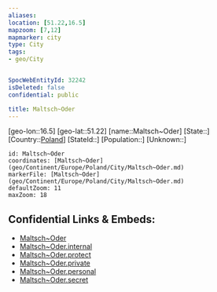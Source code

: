 ```yaml
---
aliases: 
location: [51.22,16.5]
mapzoom: [7,12] 
mapmarker: city 
type: City
tags:
- geo/City


SpocWebEntityId: 32242
isDeleted: false
confidential: public

title: Maltsch~Oder
---
```

[geo-lon::16.5]
[geo-lat::51.22]
[name::Maltsch~Oder]
[State::]
[Country::[Poland](geo/Continent/Europe/Poland.md)]
[StateId::]
[Population::]
[Unknown::]


```leaflet
id: Maltsch~Oder
coordinates: [Maltsch~Oder](geo/Continent/Europe/Poland/City/Maltsch~Oder.md)
markerFile: [Maltsch~Oder](geo/Continent/Europe/Poland/City/Maltsch~Oder.md)
defaultZoom: 11 
maxZoom: 18
```


## Confidential Links & Embeds: 
- [Maltsch~Oder](../../../../../../_public/geo/Continent/Europe/Poland/City/Maltsch~Oder.md) 
- [Maltsch~Oder.internal](../../../../../../_internal/geo/Continent/Europe/Poland/City/Maltsch~Oder.internal.md) 
- [Maltsch~Oder.protect](../../../../../../_protect/geo/Continent/Europe/Poland/City/Maltsch~Oder.protect.md) 
- [Maltsch~Oder.private](../../../../../../_private/geo/Continent/Europe/Poland/City/Maltsch~Oder.private.md) 
- [Maltsch~Oder.personal](../../../../../../_personal/geo/Continent/Europe/Poland/City/Maltsch~Oder.personal.md) 
- [Maltsch~Oder.secret](../../../../../../_secret/geo/Continent/Europe/Poland/City/Maltsch~Oder.secret.md) 

